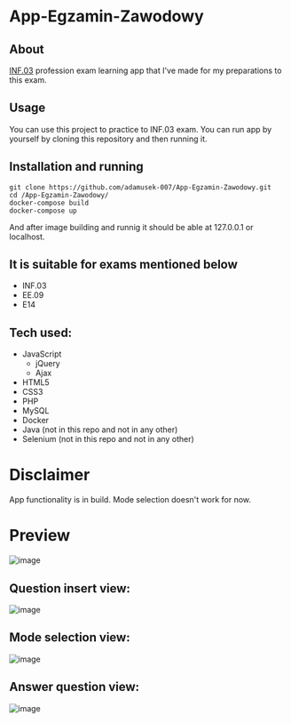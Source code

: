 # App-Egzamin-Zawodowy

## About

[INF.03](https://informatyk.edu.pl/kwalifikacja-inf-03/) profession exam learning app that I've made for my preparations to this exam.

## Usage

You can use this project to practice to INF.03 exam.
You can run app by yourself by cloning this repository and then running it.

## Installation and running

```
git clone https://github.com/adamusek-007/App-Egzamin-Zawodowy.git
cd /App-Egzamin-Zawodowy/
docker-compose build
docker-compose up
```
And after image building and runnig it should be able at 127.0.0.1 or localhost.

## It is suitable for exams mentioned below
- INF.03
- EE.09
- E14

## Tech used:
-  JavaScript
    -  jQuery
    -  Ajax
-  HTML5
-  CSS3
-  PHP
-  MySQL
-  Docker
-  Java (not in this repo and not in any other)
-  Selenium (not in this repo and not in any other)

# Disclaimer
App functionality is in build.
Mode selection doesn't work for now.
# Preview
![image](https://github.com/adamusek-007/App-Egzamin-Zawodowy/assets/122128430/ae512dbb-cc53-4485-8000-d88624c00fe3)
## Question insert view:
![image](https://github.com/adamusek-007/App-Egzamin-Zawodowy/assets/122128430/e303be0b-0ec7-4dec-ac74-7199e87adf92)
## Mode selection view:
![image](https://github.com/adamusek-007/App-Egzamin-Zawodowy/assets/122128430/654a5a25-de5f-4ae2-8cf0-a3ce735d95f1)
## Answer question view:
![image](https://github.com/adamusek-007/App-Egzamin-Zawodowy/assets/122128430/2c59717f-9f65-4f2c-a34b-2dd921b93eec)
